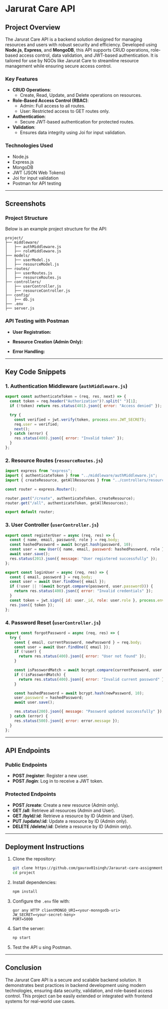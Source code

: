 # Jarurat Care API

## Project Overview

The Jarurat Care API is a backend solution designed for managing resources and users with robust security and efficiency. Developed using **Node.js**, **Express**, and **MongoDB**, this API supports CRUD operations, role-based access control, data validation, and JWT-based authentication. It is tailored for use by NGOs like Jarurat Care to streamline resource management while ensuring secure access control.

### Key Features

- **CRUD Operations**:
  - Create, Read, Update, and Delete operations on resources.
- **Role-Based Access Control (RBAC)**:
  - Admin: Full access to all routes.
  - User: Restricted access to GET routes only.
- **Authentication**:
  - Secure JWT-based authentication for protected routes.
- **Validation**:
  - Ensures data integrity using Joi for input validation.

### Technologies Used

- Node.js
- Express.js
- MongoDB
- JWT (JSON Web Tokens)
- Joi for input validation
- Postman for API testing

---

## Screenshots

### Project Structure

Below is an example project structure for the API:

```
project/
├── middleware/
│   ├── authMiddleware.js
│   ├── roleMiddleware.js
├── models/
│   ├── userModel.js
│   ├── resourceModel.js
├── routes/
│   ├── userRoutes.js
│   ├── resourceRoutes.js
├── controllers/
│   ├── userController.js
│   ├── resourceController.js
├── config/
│   ├── db.js
├── .env
├── server.js
```

### API Testing with Postman

- **User Registration:**

- **Resource Creation (Admin Only):**

- **Error Handling:**

---

## Key Code Snippets

### 1. Authentication Middleware (`authMiddleware.js`)

```javascript
export const authenticateToken = (req, res, next) => {
  const token = req.header("Authorization")?.split(" ")[1];
  if (!token) return res.status(401).json({ error: "Access denied" });

  try {
    const verified = jwt.verify(token, process.env.JWT_SECRET);
    req.user = verified;
    next();
  } catch (error) {
    res.status(400).json({ error: "Invalid token" });
  }
};
```

### 2. Resource Routes (`resourceRoutes.js`)

```javascript
import express from "express";
import { authenticateToken } from "../middleware/authMiddleware.js";
import { createResource, getAllResources } from "../controllers/resourceController.js";

const router = express.Router();

router.post("/create", authenticateToken, createResource);
router.get("/all", authenticateToken, getAllResources);

export default router;
```

### 3. User Controller (`userController.js`)

```javascript
export const registerUser = async (req, res) => {
  const { name, email, password, role } = req.body;
  const hashedPassword = await bcrypt.hash(password, 10);
  const user = new User({ name, email, password: hashedPassword, role });
  await user.save();
  res.status(201).json({ message: "User registered successfully" });
};

export const loginUser = async (req, res) => {
  const { email, password } = req.body;
  const user = await User.findOne({ email });
  if (!user || !(await bcrypt.compare(password, user.password))) {
    return res.status(400).json({ error: "Invalid credentials" });
  }
  const token = jwt.sign({ id: user._id, role: user.role }, process.env.JWT_SECRET, { expiresIn: "1h" });
  res.json({ token });
};
```

### 4. Password Reset (`userController.js`)

```javascript
export const forgotPassword = async (req, res) => {
  try {
    const { email, currentPassword, newPassword } = req.body;
    const user = await User.findOne({ email });
    if (!user) {
      return res.status(400).json({ error: "User not found" });
    }

    const isPasswordMatch = await bcrypt.compare(currentPassword, user.password);
    if (!isPasswordMatch) {
      return res.status(400).json({ error: "Invalid current password" });
    }

    const hashedPassword = await bcrypt.hash(newPassword, 10);
    user.password = hashedPassword;
    await user.save();

    res.status(200).json({ message: "Password updated successfully" });
  } catch (error) {
    res.status(500).json({ error: error.message });
  }
};
```

---

## API Endpoints

### Public Endpoints

- **POST /register**: Register a new user.
- **POST /login**: Log in to receive a JWT token.

### Protected Endpoints

- **POST /create**: Create a new resource (Admin only).
- **GET /all**: Retrieve all resources (Admin and User).
- **GET /byId/:id**: Retrieve a resource by ID (Admin and User).
- **PUT /update/:id**: Update a resource by ID (Admin only).
- **DELETE /delete/:id**: Delete a resource by ID (Admin only).

---

## Deployment Instructions

1. Clone the repository:

   ```bash
   git clone https://github.com/gaurav01singh/Jaraurat-care-assignment
   cd project
   ```

2. Install dependencies:

   ```bash
   npm install
   ```

3. Configure the `.env` file with:

   ```env
   gor any HTTP clientMONGO_URI=<your-monngodb-uri>
   JW_SECRET=<your-secret-keny>
   PORT=5000
   ```

4. Sart the server:

   ```bash
   np start
   ```

5. Test the API u sing Postman.

---

## Conclusion

The Jarurat Care API is a secure and scalable backend solution. It demonstrates best practices in backend development using modern technologies, ensuring data security, validation, and role-based access control. This project can be easily extended or integrated with frontend systems for real-world use cases.

